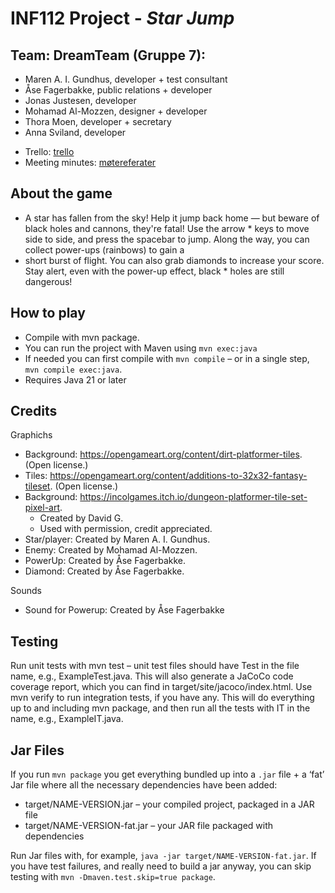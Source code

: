 # INF112 Project - _Star Jump_

## Team: **DreamTeam** (Gruppe 7):

- Maren A. I. Gundhus, developer + test consultant
- Åse Fagerbakke, public relations + developer
- Jonas Justesen, developer
- Mohamad Al-Mozzen, designer + developer
- Thora Moen, developer + secretary
- Anna Sviland, developer

* Trello: [trello](https://trello.com/b/g0zg5tGH/inf112)
* Meeting minutes: [møtereferater](doc/meetingMinutes.md)

## About the game

- A star has fallen from the sky! Help it jump back home — but beware of black holes and cannons, they're fatal! Use the arrow \* keys to move side to side, and press the spacebar to jump. Along the way, you can collect power-ups (rainbows) to gain a
- short burst of flight. You can also grab diamonds to increase your score. Stay alert, even with the power-up effect, black \* holes are still dangerous!

## How to play

- Compile with mvn package.
- You can run the project with Maven using `mvn exec:java`
- If needed you can first compile with `mvn compile` – or in a single step, `mvn compile exec:java`.
- Requires Java 21 or later

## Credits

Graphichs

- Background: https://opengameart.org/content/dirt-platformer-tiles. (Open license.)
- Tiles: https://opengameart.org/content/additions-to-32x32-fantasy-tileset. (Open license.)
- Background: https://incolgames.itch.io/dungeon-platformer-tile-set-pixel-art.
  - Created by David G.
  - Used with permission, credit appreciated.
- Star/player: Created by Maren A. I. Gundhus.
- Enemy: Created by Mohamad Al-Mozzen.
- PowerUp: Created by Åse Fagerbakke.
- Diamond: Created by Åse Fagerbakke.

Sounds

- Sound for Powerup: Created by Åse Fagerbakke

## Testing

Run unit tests with mvn test – unit test files should have Test in the file name, e.g., ExampleTest.java. This will also generate a JaCoCo code coverage report, which you can find in target/site/jacoco/index.html.
Use mvn verify to run integration tests, if you have any. This will do everything up to and including mvn package, and then run all the tests with IT in the name, e.g., ExampleIT.java.

## Jar Files

If you run `mvn package` you get everything bundled up into a `.jar` file + a ‘fat’ Jar file where all the necessary dependencies have been added:

- target/NAME-VERSION.jar – your compiled project, packaged in a JAR file
- target/NAME-VERSION-fat.jar – your JAR file packaged with dependencies

Run Jar files with, for example, `java -jar target/NAME-VERSION-fat.jar`.
If you have test failures, and really need to build a jar anyway, you can skip testing with `mvn -Dmaven.test.skip=true package`.
